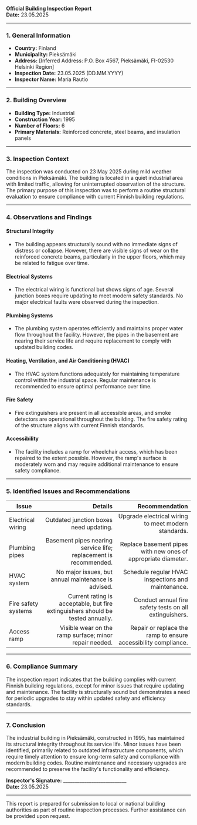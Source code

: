 

**Official Building Inspection Report**  
**Date:** 23.05.2025  

---

### **1. General Information**

- **Country:** Finland  
- **Municipality:** Pieksämäki  
- **Address:** [Inferred Address: P.O. Box 4567, Pieksämäki, FI-02530 Helsinki Region]  
- **Inspection Date:** 23.05.2025 (DD.MM.YYYY)  
- **Inspector Name:** Maria Rautio  

---

### **2. Building Overview**

- **Building Type:** Industrial  
- **Construction Year:** 1995  
- **Number of Floors:** 6  
- **Primary Materials:** Reinforced concrete, steel beams, and insulation panels  

---

### **3. Inspection Context**

The inspection was conducted on 23 May 2025 during mild weather conditions in Pieksämäki. The building is located in a quiet industrial area with limited traffic, allowing for uninterrupted observation of the structure. The primary purpose of this inspection was to perform a routine structural evaluation to ensure compliance with current Finnish building regulations.

---

### **4. Observations and Findings**

#### **Structural Integrity**  
- The building appears structurally sound with no immediate signs of distress or collapse. However, there are visible signs of wear on the reinforced concrete beams, particularly in the upper floors, which may be related to fatigue over time.

#### **Electrical Systems**  
- The electrical wiring is functional but shows signs of age. Several junction boxes require updating to meet modern safety standards. No major electrical faults were observed during the inspection.

#### **Plumbing Systems**  
- The plumbing system operates efficiently and maintains proper water flow throughout the facility. However, the pipes in the basement are nearing their service life and require replacement to comply with updated building codes.

#### **Heating, Ventilation, and Air Conditioning (HVAC)**  
- The HVAC system functions adequately for maintaining temperature control within the industrial space. Regular maintenance is recommended to ensure optimal performance over time.

#### **Fire Safety**  
- Fire extinguishers are present in all accessible areas, and smoke detectors are operational throughout the building. The fire safety rating of the structure aligns with current Finnish standards.

#### **Accessibility**  
- The facility includes a ramp for wheelchair access, which has been repaired to the extent possible. However, the ramp's surface is moderately worn and may require additional maintenance to ensure safety compliance.

---

### **5. Identified Issues and Recommendations**

| **Issue**                          | **Details**                                                                 | **Recommendation**                                                                 |
|-------------------------------------|-----------------------------------------------------------------------------:|-----------------------------------------------------------------------------------:|
| Electrical wiring                    | Outdated junction boxes need updating.                                       | Upgrade electrical wiring to meet modern standards.                                |
| Plumbing pipes                      | Basement pipes nearing service life; replacement is recommended.               | Replace basement pipes with new ones of appropriate diameter.                       |
| HVAC system                         | No major issues, but annual maintenance is advised.                          | Schedule regular HVAC inspections and maintenance.                                  |
| Fire safety systems                 | Current rating is acceptable, but fire extinguishers should be tested annually.| Conduct annual fire safety tests on all extinguishers.                             |
| Access ramp                        | Visible wear on the ramp surface; minor repair needed.                         | Repair or replace the ramp to ensure accessibility compliance.                     |

---

### **6. Compliance Summary**

The inspection report indicates that the building complies with current Finnish building regulations, except for minor issues that require updating and maintenance. The facility is structurally sound but demonstrates a need for periodic upgrades to stay within updated safety and efficiency standards.

---

### **7. Conclusion**

The industrial building in Pieksämäki, constructed in 1995, has maintained its structural integrity throughout its service life. Minor issues have been identified, primarily related to outdated infrastructure components, which require timely attention to ensure long-term safety and compliance with modern building codes. Routine maintenance and necessary upgrades are recommended to preserve the facility's functionality and efficiency.

**Inspector's Signature:** ___________________________  
**Date:** 23.05.2025  

--- 

This report is prepared for submission to local or national building authorities as part of routine inspection processes. Further assistance can be provided upon request.
